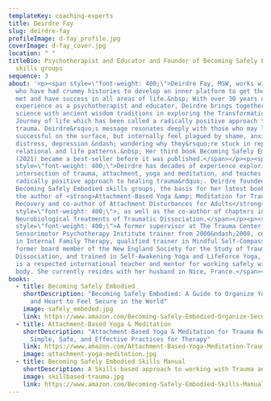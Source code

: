 ```yaml
---
templateKey: coaching-experts
title: Deirdre Fay
slug: deirdre-fay
profileImage: d-fay_profile.jpg
coverImage: d-fay_cover.jpg
location: " "
titleBio: Psychotherapist and Educator and Founder of Becoming Safely Embodied
  skills groups
sequence: 3
about: '<p><span style=\"font-weight: 400;\">Deirdre Fay, MSW, works with people
  who have had crummy histories to develop an inner platform to get their needs
  met and have success in all areas of life.&nbsp; With over 30 years of
  experience as a psychotherapist and educator, Deirdre brings together modern
  science with ancient wisdom traditions in exploring the Transformational
  Journey of life which has been called a radically positive approach to healing
  trauma. Deirdre&rsquo;s message resonates deeply with those who may look
  successful on the surface, but internally feel plagued by shame, anxiety,
  distress, depression &ndash; wondering why they&rsquo;re stuck in repeating
  relational and life patterns.&nbsp; Her third book Becoming Safely Embodied
  (2021) became a best-seller before it was published.</span></p><p><span
  style=\"font-weight: 400;\">Deirdre has decades of experience exploring the
  intersection of trauma, attachment, yoga and meditation, and teaches &ldquo;a
  radically positive approach to healing trauma&rdquo;. Deirdre founded the
  Becoming Safely Embodied skills groups, the basis for her latest book, and is
  the author of <strong>Attachment-Based Yoga &amp; Meditation for Trauma
  Recovery and co-author of Attachment Disturbances for Adults</strong><span
  style=\"font-weight: 400;\">, as well as the co-author of chapters in
  Neurobiological Treatments of Traumatic Dissociation.</span></p><p><span
  style=\"font-weight: 400;\">A former supervisor at The Trauma Center,
  Sensorimotor Psychotherapy Institute trainer from 2000&ndash;2008, certified
  in Internal Family Therapy, qualified trainer in Mindful Self-Compassion,
  former board member of the New England Society for the Study of Trauma and
  Dissociation, and trained in Self-Awakening Yoga and LifeForce Yoga, Deirdre
  is a respected international teacher and mentor for working safely with the
  body. She currently resides with her husband in Nice, France.</span></p>'
books:
  - title: Becoming Safely Embodied
    shortDescription: "Becoming Safely Embodied: A Guide to Organize Your Mind, Body
      and Heart to Feel Secure in the World"
    image: safely_emboded.jpg
    link: https://www.amazon.com/Becoming-Safely-Embodied-Organize-Secure/dp/163195184X/ref=pd_lpo_14_img_0/143-7411147-5923569?_encoding=UTF8&pd_rd_i=163195184X&pd_rd_r=8c5909b8-92db-4826-99d1-90c66615f1ed&pd_rd_w=vm6yb&pd_rd_wg=qlrNk&pf_rd_p=a0d6e967-6561-454c-84f8-2ce2c92b79a6&pf_rd_r=YCSH3C4K6B3E6V0QCHBN&psc=1&refRID=YCSH3C4K6B3E6V0QCHBN
  - title: Attachment-Based Yoga & Meditation
    shortDescription: "Attachment-Based Yoga & Meditation for Trauma Recovery:
      Simple, Safe, and Effective Practices for Therapy"
    link: https://www.amazon.com/Attachment-Based-Yoga-Meditation-Trauma-Recovery/dp/0393709906/ref=pd_lpo_14_img_1/143-7411147-5923569?_encoding=UTF8&pd_rd_i=0393709906&pd_rd_r=8c5909b8-92db-4826-99d1-90c66615f1ed&pd_rd_w=vm6yb&pd_rd_wg=qlrNk&pf_rd_p=a0d6e967-6561-454c-84f8-2ce2c92b79a6&pf_rd_r=YCSH3C4K6B3E6V0QCHBN&psc=1&refRID=YCSH3C4K6B3E6V0QCHBN
    image: attachment-yoga-meditation.jpg
  - title: Becoming Safely Embodied Skills Manual
    shortDescription: A Skills-based approach to working with Trauma and Dissociation
    image: skillbased-trauma.jpg
    link: https://www.amazon.com/Becoming-Safely-Embodied-Skills-Manual/dp/061515915X
---
```

